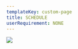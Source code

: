```yaml
---
templateKey: custom-page
title: SCHEDULE
userRequirement: NONE
---
```

![](/img/ocp22glo-fnv-highlevelschedule-page-060922.png)